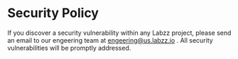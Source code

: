 # Security Policy

If you discover a security vulnerability within any Labzz project, please send an email to our engeering team at engeering@us.labzz.io . All security vulnerabilities will be promptly addressed.